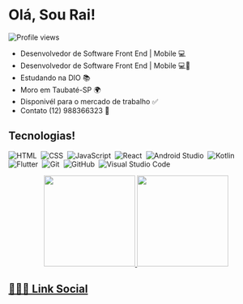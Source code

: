 <h1>Olá, Sou Rai!</h1>
<p align="left"> <img src="https://komarev.com/ghpvc/?username=Mizarocha2&color=yellow" alt="Profile views" /> </p>

- Desenvolvedor de Software Front End | Mobile 💻
- Desenvolvedor de Software Front End | Mobile 💻📲
- Estudando na DIO 📚
- Moro em Taubaté-SP 🌍
- Disponivél para o mercado de trabalho ✅
- Contato (12) 988366323 📱

## Tecnologias!
![HTML](https://img.shields.io/badge/-HTML-05122A?style=flat&logo=HTML5)&nbsp;
![CSS](https://img.shields.io/badge/-CSS-05122A?style=flat&logo=CSS3&logoColor=1572B6)&nbsp;
![JavaScript](https://img.shields.io/badge/-JavaScript-05122A?style=flat&logo=javascript)&nbsp;
![React](https://img.shields.io/badge/-React-05122A?style=flat&logo=react)&nbsp;
![Android Studio](https://img.shields.io/badge/Android%20Studio-05122A?style=flat&logo=Android%20Studio)&nbsp;
![Kotlin](https://img.shields.io/badge/Kotlin-05122A?style=flat&logo=kotlin)&nbsp;
![Flutter](https://img.shields.io/badge/-Flutter-05122A?style=flat&logo=flutter)&nbsp;
![Git](https://img.shields.io/badge/-Git-05122A?style=flat&logo=git)&nbsp;
![GitHub](https://img.shields.io/badge/-GitHub-05122A?style=flat&logo=github)&nbsp;
![Visual Studio Code](https://img.shields.io/badge/-Visual%20Studio%20Code-05122A?style=flat&logo=visual-studio-code&logoColor=007ACC)&nbsp;
<div align="center">
  <a href="https://github.com/Rai-luz-ozorio">
  <img height="180em" src="https://github-readme-stats.vercel.app/api?username=Rai-luz-ozorio&show_icons=true&theme=cobalt&include_all_commits=true&count_private=true"/>
  <img height="180em" src="https://github-readme-stats.vercel.app/api/top-langs/?username=davidluiz91&layout=compact&langs_count=7&theme=cobalt"/>
</div>

## 🙋🏿‍♂️ Link Social
<div>
